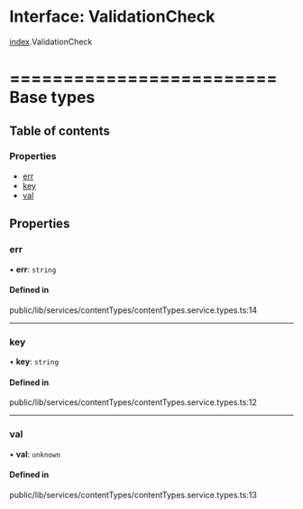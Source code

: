 # Interface: ValidationCheck

[index](../wiki/index).ValidationCheck

=========================
Base types
=========================

## Table of contents

### Properties

- [err](../wiki/index.ValidationCheck#err-1)
- [key](../wiki/index.ValidationCheck#key-1)
- [val](../wiki/index.ValidationCheck#val-1)

## Properties

### err

• **err**: `string`

#### Defined in

public/lib/services/contentTypes/contentTypes.service.types.ts:14

___

### key

• **key**: `string`

#### Defined in

public/lib/services/contentTypes/contentTypes.service.types.ts:12

___

### val

• **val**: `unknown`

#### Defined in

public/lib/services/contentTypes/contentTypes.service.types.ts:13

